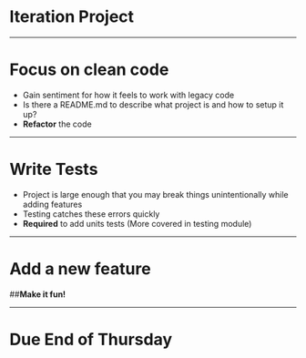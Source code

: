 # Iteration Project

---

# Focus on clean code

- Gain sentiment for how it feels to work with legacy code
- Is there a README.md to describe what project is and how to setup it up?
- **Refactor** the code

---

# Write Tests

- Project is large enough that you may break things unintentionally while adding features
- Testing catches these errors quickly
- **Required** to add units tests 
(More covered in testing module)

---

# Add a new feature

##**Make it fun!**

---

# Due End of Thursday
